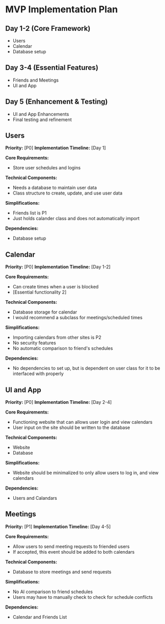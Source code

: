 # MVP Implementation Plan

## Day 1-2 (Core Framework)
- Users
- Calendar
- Database setup

## Day 3-4 (Essential Features)
- Friends and Meetings
- UI and App

## Day 5 (Enhancement & Testing)
- UI and App Enhancements
- Final testing and refinement

## Users

**Priority:** [P0]
**Implementation Timeline:** [Day 1]

**Core Requirements:**
- Store user schedules and logins

**Technical Components:**
- Needs a database to maintain user data
- Class structure to create, update, and use user data

**Simplifications:**
- Friends list is P1
- Just holds calander class and does not automatically import

**Dependencies:**
- Database setup



## Calendar

**Priority:** [P0]
**Implementation Timeline:** [Day 1-2]

**Core Requirements:**
- Can create times when a user is blocked
- [Essential functionality 2]

**Technical Components:**
- Database storage for calendar
- I would recommend a subclass for meetings/scheduled times

**Simplifications:**
- Importing calendars from other sites is P2
- No security features
- No automatic comparison to friend's schedules

**Dependencies:**
- No dependencies to set up, but is dependent on user class for it to be interfaced with properly



## UI and App

**Priority:** [P0]
**Implementation Timeline:** [Day 2-4]

**Core Requirements:**
- Functioning website that can allows user login and view calendars
- User input on the site should be written to the database

**Technical Components:**
- Website
- Database

**Simplifications:**
- Website should be minimalized to only allow users to log in, and view calendars

**Dependencies:**
- Users and Calandars



## Meetings

**Priority:** [P1]
**Implementation Timeline:** [Day 4-5]

**Core Requirements:**
- Allow users to send meeting requests to friended users
- If accepted, this event should be added to both calendars

**Technical Components:**
- Database to store meetings and send requests

**Simplifications:**
- No AI comparison to friend schedules
- Users may have to manually check to check for schedule conflicts

**Dependencies:**
- Calendar and Friends List